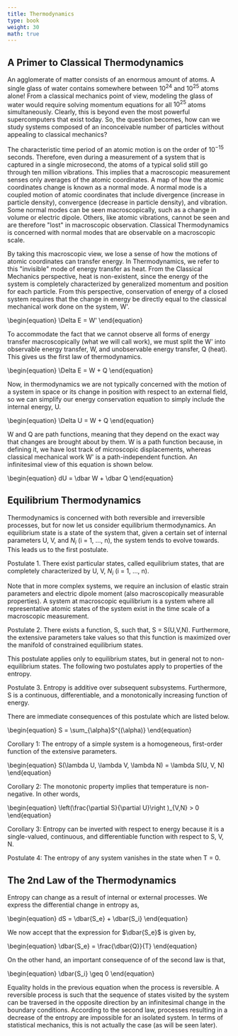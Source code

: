 ```yaml
---
title: Thermodynamics
type: book
weight: 30
math: true
---
```


<!--more-->

## A Primer to Classical Thermodynamics

An agglomerate of matter consists of an enormous amount of atoms. A single glass of water contains somewhere between $10^{24}$ and $10^{25}$ atoms alone! From a classical mechanics point of view, modeling the glass of water would require solving momentum equations for all $10^{25}$ atoms simultaneously. Clearly, this is beyond even the most powerful supercomputers that exist today. So, the question becomes, how can we study systems composed of an inconceivable number of particles without appealing to classical mechanics?

The characteristic time period of an atomic motion is on the order of $10^{-15}$ seconds. Therefore, even during a measurement of a system that is captured in a single microsecond, the atoms of a typical solid still go through ten million vibrations. This implies that a macroscopic measurement senses only averages of the atomic coordinates. A map of how the atomic coordinates change is known as a normal mode. A normal mode is a coupled motion of atomic coordinates that include divergence (increase in particle density), convergence (decrease in particle density), and vibration. Some normal modes can be seen macroscopically, such as a change in volume or electric dipole. Others, like atomic vibrations, cannot be seen and are therefore "lost" in macroscopic observation. Classical Thermodynamics is concerned with normal modes that are observable on a macroscopic scale.

By taking this macroscopic view, we lose a sense of how the motions of atomic coordinates can transfer energy. In Thermodynamics, we refer to this "invisible" mode of energy transfer as heat. From the Classical Mechanics perspective, heat is non-existent, since the energy of the system is completely characterized by generalized momentum and position for each particle. From this perspective, conservation of energy of a closed system requires that the change in energy be directly equal to the classical mechanical work done on the system, W'.

\begin{equation}
    \Delta E = W'
\end{equation}

To accommodate the fact that we cannot observe all forms of energy transfer macroscopically (what we will call work), we must split the W' into observable energy transfer, W, and unobservable energy transfer, Q (heat). This gives us the first law of thermodynamics. 

\begin{equation}
    \Delta E = W + Q
\end{equation}

Now, in thermodynamics we are not typically concerned with the motion of a system in space or its change in position with respect to an external field, so we can simplify our energy conservation equation to simply include the internal energy, U.

\begin{equation}
    \Delta U = W + Q
\end{equation}

W and Q are path functions, meaning that they depend on the exact way that changes are brought about by them. W is a path function because, in defining it, we have lost track of microscopic displacements, whereas classical mechanical work W' is a path-independent function. An infinitesimal view of this equation is shown below.

\begin{equation}
    dU = \dbar W + \dbar Q
\end{equation}

## Equilibrium Thermodynamics

Thermodynamics is concerned with both reversible and irreversible processes, but for now let us consider equilibrium thermodynamics. An equilibrium state is a state of the system that, given a certain set of internal parameters U, V, and $N_i$ (i = 1, ..., n), the system tends to evolve towards. This leads us to the first postulate.

Postulate 1. There exist particular states, called equilibrium states, that are completely characterized by U, V, $N_i$ (i = 1, ..., n).

Note that in more complex systems, we require an inclusion of elastic strain parameters and electric dipole moment (also macroscopically measurable properties). A system at macroscopic equilibrium is a system where all representative atomic states of the system exist in the time scale of a macroscopic measurement.

Postulate 2. There exists a function, S, such that, S = S(U,V,N). Furthermore, the extensive parameters take values so that this function is maximized over the manifold of constrained equilibrium states.

This postulate applies only to equilibrium states, but in general not to non-equilibrium states. The following two postulates apply to properties of the entropy.

Postulate 3. Entropy is additive over subsequent subsystems. Furthermore, S is a continuous, differentiable, and a monotonically increasing function of energy.

There are immediate consequences of this postulate which are listed below.

\begin{equation}
S = \sum_{\alpha}S^{(\alpha)}
\end{equation}

Corollary 1: The entropy of a simple system is a homogeneous, first-order function of the extensive parameters.

\begin{equation}
  S(\lambda U, \lambda V, \lambda N) = \lambda S(U, V, N)
\end{equation}

Corollary 2: The monotonic property implies that temperature is non-negative. In other words, 

\begin{equation}
  \left(\frac{\partial S}{\partial U}\right )_{V,N} > 0
\end{equation}

Corollary 3: Entropy can be inverted with respect to energy because it is a single-valued, continuous, and differentiable function with respect to S, V, N.

Postulate 4: The entropy of any system vanishes in the state when T = 0.

## The 2nd Law of the Thermodynamics

Entropy can change as a result of internal or external processes. We express the differential change in entropy as, 

\begin{equation}
dS = \dbar{S_e} + \dbar{S_i}
\end{equation}

We now accept that the expression for $\dbar{S_e}$ is given by,

\begin{equation}
\dbar{S_e} = \frac{\dbar{Q}}{T} 
\end{equation}

On the other hand, an important consequence of of the second law is that, 

\begin{equation}
\dbar{S_i} \geq 0 
\end{equation}

Equality holds in the previous equation when the process is reversible. A reversible process is such that the sequence of states visited by the system can be traversed in the opposite direction by an infinitesimal change in the boundary conditions. According to the second law, processes resulting in a decrease of the entropy are impossible for an isolated system. In terms of statistical mechanics, this is not actually the case (as will be seen later).

